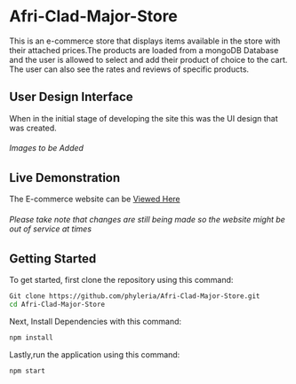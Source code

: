 # Afri-Clad-Major-Store
This is an e-commerce store that displays items available in the store with their attached prices.The products are loaded from a mongoDB Database and the user is allowed to select and add their product of choice to the cart. The user can also see the rates and reviews of specific products.

## User Design Interface
When in the initial stage of developing the site this was the UI design that was created.<br>
                  <h6>Images to be Added</h6>

## Live Demonstration
The E-commerce website can be <a href = "https://phyleria.github.io/"> Viewed Here</a><br>
<h6>Please take note that changes are still being made so the website might be out of service at times</h6>

## Getting Started
To get started, first clone the repository using this command:<br>
```bash
Git clone https://github.com/phyleria/Afri-Clad-Major-Store.git
cd Afri-Clad-Major-Store
```

Next, Install Dependencies with this command:
```bash
npm install
```
Lastly,run the application using this command:
```bash
npm start
```



                  
